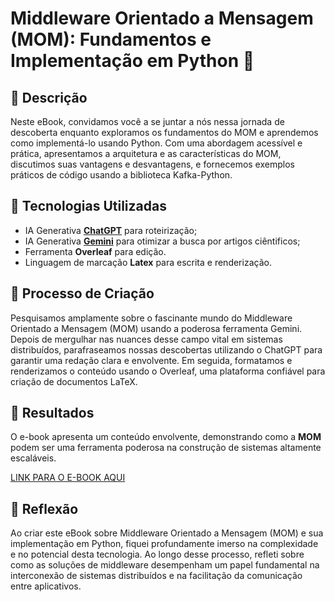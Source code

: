 # Middleware Orientado a Mensagem (MOM): Fundamentos e Implementação em Python 🌌

## 📒 Descrição
Neste eBook, convidamos você a se juntar a nós nessa jornada de descoberta enquanto exploramos os fundamentos do MOM e aprendemos como implementá-lo usando Python. Com uma abordagem acessível e prática, apresentamos a arquitetura e as características do MOM, discutimos suas vantagens e desvantagens, e fornecemos exemplos práticos de código usando a biblioteca Kafka-Python.

## 🤖 Tecnologias Utilizadas
- IA Generativa **[ChatGPT](https://chat.openai.com)** para roteirização;
- IA Generativa **[Gemini]([https://.ai](https://gemini.google.com))** para otimizar a busca por artigos ciêntificos;
- Ferramenta **Overleaf** para edição.
- Linguagem de marcação **Latex** para escrita e renderização.

## 🧐 Processo de Criação
Pesquisamos amplamente sobre o fascinante mundo do Middleware Orientado a Mensagem (MOM) usando a poderosa ferramenta Gemini. Depois de mergulhar nas nuances desse campo vital em sistemas distribuídos, parafraseamos nossas descobertas utilizando o ChatGPT para garantir uma redação clara e envolvente. Em seguida, formatamos e renderizamos o conteúdo usando o Overleaf, uma plataforma confiável para criação de documentos LaTeX.

## 🚀 Resultados
O e-book apresenta um conteúdo envolvente, demonstrando como a **MOM** podem ser uma ferramenta poderosa na construção de sistemas altamente escaláveis.

[LINK PARA O E-BOOK AQUI]()

## 💭 Reflexão
Ao criar este eBook sobre Middleware Orientado a Mensagem (MOM) e sua implementação em Python, fiquei profundamente imerso na complexidade e no potencial desta tecnologia. Ao longo desse processo, refleti sobre como as soluções de middleware desempenham um papel fundamental na interconexão de sistemas distribuídos e na facilitação da comunicação entre aplicativos.
